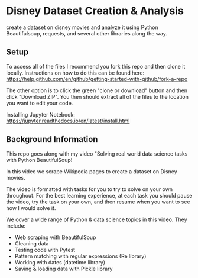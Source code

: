 # Disney Dataset Creation & Analysis

create a dataset on disney movies and analyze it using Python Beautifulsoup, requests, and several other libraries along the way.

## Setup

To access all of the files I recommend you fork this repo and then clone it locally. Instructions on how to do this can be found here: https://help.github.com/en/github/getting-started-with-github/fork-a-repo

The other option is to click the green "clone or download" button and then click "Download ZIP". You then should extract all of the files to the location you want to edit your code.

Installing Jupyter Notebook: https://jupyter.readthedocs.io/en/latest/install.html

## Background Information

This repo goes along with my video "Solving real world data science tasks with Python BeautifulSoup!

In this video we scrape Wikipedia pages to create a dataset on Disney movies. 

The video is formatted with tasks for you to try to solve on your own throughout. For the best learning experience, at each task you should pause the video, try the task on your own, and then resume when you want to see how I would solve it.

We cover a wide range of Python & data science topics in this video. They include:
- Web scraping with BeautifulSoup
- Cleaning data
- Testing code with Pytest
- Pattern matching with regular expressions (Re library)
- Working with dates (datetime library)
- Saving & loading data with Pickle library
